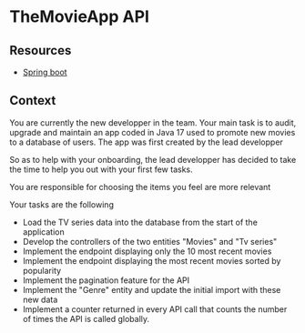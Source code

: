 # TheMovieApp API

## Resources

- [Spring boot](https://spring.io/projects/spring-boot)

## Context

You are currently the new developper in the team. Your main task is to audit, upgrade and maintain an app coded in Java 17 used to promote new movies to a database of users.
The app was first created by the lead developper

So as to help with your onboarding, the lead developper has decided to take the time to help you out with your first few tasks.

You are responsible for choosing the items you feel  are more relevant

Your tasks are the following

- Load the TV series data into the database from the start of the application
- Develop the controllers of the two entities "Movies" and "Tv series"
- Implement the endpoint displaying only the 10 most recent movies
- Implement the endpoint displaying the most recent movies sorted by popularity
- Implement the pagination feature for the API
- Implement the "Genre" entity and update the initial import with these new data
- Implement a counter returned in every API call that counts the number of times the API is called globally.
